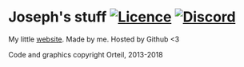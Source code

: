 # Joseph's stuff [![Licence](https://img.shields.io/badge/license-MIT-yellow.svg)](https://github.com/arcade-master/arcade-master.github.io/blob/master/LICENSE)  [![Discord](https://discordapp.com/api/guilds/524047249408393216/widget.png)](https://discord.gg/BF3ua9q)
My little [website](https://arcade-master.github.io/). Made by me. Hosted by Github <3

Code and graphics copyright Orteil, 2013-2018
